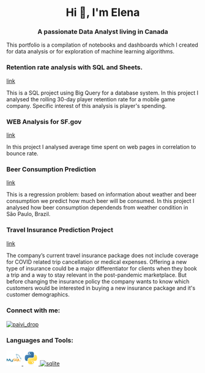 <h1 align="center">Hi 👋, I'm Elena</h1>
<h3 align="center">A passionate Data Analyst living in Canada</h3>

This portfolio is a compilation of notebooks and dashboards which I created for data analysis or for exploration of machine learning algorithms.

### Retention rate analysis with SQL and Sheets.

[link](https://github.com/Fedotova-Elena/ProjectOne) 

This is a SQL project using Big Query for a database system. In this project I analysed the rolling 30-day player retention rate for a mobile game company. Specific interest of this analysis is player's spending. 

### WEB Analysis for SF.gov

[link](https://github.com/Fedotova-Elena/DataProtfolio/tree/main/Tableau%20Project) 

In this project I analysed average time spent on web pages in correlation to bounce rate.

### Beer Consumption Prediction

[link](https://github.com/Fedotova-Elena/DataProtfolio/tree/main/Beer%20Consumption%20project) 

This is a regression problem: based on information about weather and beer consumption we predict how much beer will be consumed.
In this project I analysed how beer consumption dependends from weather condition in São Paulo, Brazil.

### Travel Insurance Prediction Project

[link](https://github.com/Fedotova-Elena/DataProtfolio/tree/main/Capstone%20Project)

The company’s current travel insurance package does not include coverage for COVID related trip cancellation or medical expenses. Offering a new type of insurance could be a major differentiator for clients when they book a trip and a way to stay relevant in the post-pandemic marketplace.  But before changing the insurance policy the company wants to know which customers would be interested in buying a new insurance package and it's customer demographics. 

<h3 align="left">Connect with me:</h3>
<p align="left">
<a href="https://twitter.com/paivi_drop" target="blank"><img align="center" src="https://raw.githubusercontent.com/rahuldkjain/github-profile-readme-generator/master/src/images/icons/Social/twitter.svg" alt="paivi_drop" height="30" width="40" /></a>
</p>

<h3 align="left">Languages and Tools:</h3>
<p align="left"> <a href="https://www.mysql.com/" target="_blank" rel="noreferrer"> <img src="https://raw.githubusercontent.com/devicons/devicon/master/icons/mysql/mysql-original-wordmark.svg" alt="mysql" width="40" height="40"/> </a> <a href="https://www.python.org" target="_blank" rel="noreferrer"> <img src="https://raw.githubusercontent.com/devicons/devicon/master/icons/python/python-original.svg" alt="python" width="40" height="40"/> </a> <a href="https://www.sqlite.org/" target="_blank" rel="noreferrer"> <img src="https://www.vectorlogo.zone/logos/sqlite/sqlite-icon.svg" alt="sqlite" width="40" height="40"/> </a> </p>
